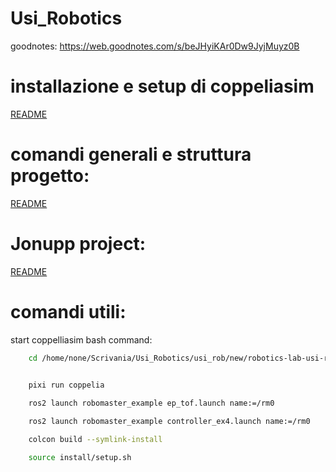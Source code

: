 # Usi_Robotics

goodnotes: https://web.goodnotes.com/s/beJHyiKAr0Dw9JyjMuyz0B


# installazione e setup di coppeliasim
[README](usi_rob/new/all_folder/robotics-lab-usi-robomaster/README.md)

# comandi generali e struttura progetto: 
[README](RoboticsAss1/README.md)

# Jonupp project: 
[README](https://github.com/jonupp/robotics-project) 


# comandi utili: 
start coppelliasim bash command: 
```bash
    cd /home/none/Scrivania/Usi_Robotics/usi_rob/new/robotics-lab-usi-robomaster
```

```bash
    
    pixi run coppelia
```


```bash
    ros2 launch robomaster_example ep_tof.launch name:=/rm0
```

```bash
    ros2 launch robomaster_example controller_ex4.launch name:=/rm0
```


```bash
    colcon build --symlink-install
```

```bash
    source install/setup.sh
```
